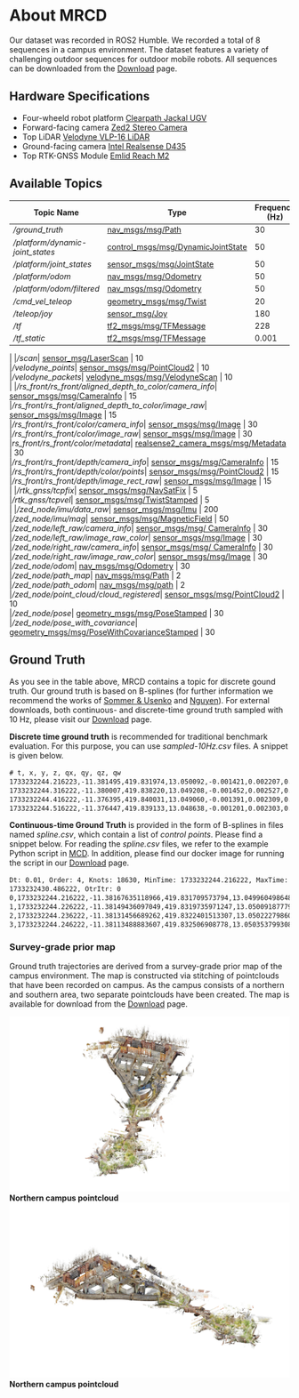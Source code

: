 # About MRCD
Our dataset was recorded in ROS2 Humble. We recorded a total of 8 sequences in a campus environment. The dataset features a variety of challenging outdoor sequences for outdoor mobile robots. All sequences can be downloaded from the [Download](https://sm20598.github.io/downloads) page.

## Hardware Specifications
- Four-wheeld robot platform [Clearpath Jackal UGV](https://clearpathrobotics.com/jackal-small-unmanned-ground-vehicle/)
- Forward-facing camera [Zed2 Stereo Camera](https://www.stereolabs.com/en-de/products/zed-2)
- Top LiDAR [Velodyne VLP-16 LiDAR](https://ouster.com/products/hardware/vlp-16)
- Ground-facing camera [Intel Realsense D435](https://www.intelrealsense.com/depth-camera-d435/)
- Top RTK-GNSS Module [Emlid Reach M2](https://emlid.com/de/reach/)


## Available Topics
| Topic Name | Type | Frequency (Hz) |
|------------|------|----------------|
|*/ground\_truth*| [nav\_msgs/msg/Path](https://docs.ros.org/en/noetic/api/nav_msgs/html/msg/Path.html) | 30
|*/platform/dynamic\-joint\_states*| [control\_msgs/msg/DynamicJointState](https://docs.ros.org/en/ros2_packages/rolling/api/control_msgs/msg/DynamicJointState.html) | 50  
|*/platform/joint\_states*| [sensor\_msgs/msg/JointState](https://docs.ros.org/en/noetic/api/sensor_msgs/html/msg/JointState.html) | 50  
|*/platform/odom*| [nav\_msgs/msg/Odometry](https://docs.ros.org/en/noetic/api/nav_msgs/html/msg/Odometry.html) | 50  
|*/platform/odom/filtered*| [nav\_msgs/msg/Odometry](https://docs.ros.org/en/noetic/api/nav_msgs/html/msg/Odometry.html) | 50  
|*/cmd\_vel\_teleop*| [geometry\_msgs/msg/Twist](https://docs.ros.org/en/noetic/api/geometry_msgs/html/msg/Twist.html) | 20  
|*/teleop/joy*| [sensor\_msg/Joy](https://docs.ros.org/en/noetic/api/sensor_msgs/html/msg/Joy.html) | 180  
|*/tf*| [tf2\_msgs/msg/TFMessage](https://docs.ros.org/en/noetic/api/tf2_msgs/html/msg/TFMessage.html) | 228  
|*/tf\_static*| [tf2\_msgs/msg/TFMessage](https://docs.ros.org/en/noetic/api/tf2_msgs/html/msg/TFMessage.html) | 0.001
|
|*/scan*| [sensor\_msg/LaserScan](https://docs.ros.org/en/noetic/api/sensor_msgs/html/msg/LaserScan.html) | 10  
|*/velodyne\_points*| [sensor\_msgs/msg/PointCloud2](https://docs.ros.org/en/noetic/api/sensor_msgs/html/msg/PointCloud2.html) | 10  
|*/velodyne\_packets*| [velodyne\_msgs/msg/VelodyneScan](https://docs.ros.org/en/noetic/api/velodyne_msgs/html/msg/VelodyneScan.html) | 10  
|
|*/rs\_front/rs\_front/aligned\_depth\_to\_color/camera\_info*| [sensor\_msgs/msg/CameraInfo](https://docs.ros.org/en/noetic/api/sensor_msgs/html/msg/CameraInfo.html) | 15  
|*/rs\_front/rs\_front/aligned\_depth\_to\_color/image\_raw*| [sensor\_msgs/msg/Image](https://docs.ros.org/en/noetic/api/sensor_msgs/html/msg/Image.html) | 15  
|*/rs\_front/rs\_front/color/camera\_info*| [sensor\_msgs/msg/Image](https://docs.ros.org/en/noetic/api/sensor_msgs/html/msg/Image.html) | 30  
|*/rs\_front/rs\_front/color/image\_raw*| [sensor\_msgs/msg/Image](https://docs.ros.org/en/noetic/api/sensor_msgs/html/msg/Image.html) | 30  
|*rs\_front/rs\_front/color/metadata*| [realsense2\_camera\_msgs/msg/Metadata](https://docs.ros.org/en/noetic/api/realsense2_camera/html/msg/Metadata.html) | 30  
|*/rs\_front/rs\_front/depth/camera\_info*| [sensor\_msgs/msg/CameraInfo](https://docs.ros.org/en/noetic/api/sensor_msgs/html/msg/CameraInfo.html) | 15  
|*/rs\_front/rs\_front/depth/color/points*| [sensor\_msgs/msg/PointCloud2](https://docs.ros.org/en/noetic/api/sensor_msgs/html/msg/PointCloud2.html) | 15  
|*/rs\_front/rs\_front/depth/image\_rect\_raw*| [sensor\_msgs/msg/Image](https://docs.ros.org/en/noetic/api/sensor_msgs/html/msg/Image.html) | 15  
|
|*/rtk\_gnss/tcpfix*| [sensor\_msgs/msg/NavSatFix](https://docs.ros.org/en/noetic/api/sensor_msgs/html/msg/NavSatFix.html) | 5  
|*/rtk\_gnss/tcpvel*| [sensor\_msgs/msg/TwistStamped](https://docs.ros.org/en/noetic/api/geometry_msgs/html/msg/TwistStamped.html) | 5  
|
|*/zed\_node/imu/data\_raw*| [sensor\_msgs/msg/Imu](https://docs.ros.org/en/noetic/api/sensor_msgs/html/msg/Imu.html) | 200  
|*/zed\_node/imu/mag*| [sensor\_msgs/msg/MagneticField](https://docs.ros.org/en/noetic/api/sensor_msgs/html/msg/MagneticField.html) | 50  
|*/zed\_node/left\_raw/camera\_info*| [sensor\_msgs/msg/ CameraInfo](https://docs.ros.org/en/noetic/api/sensor_msgs/html/msg/CameraInfo.html) | 30  
|*/zed\_node/left\_raw/image\_raw\_color*| [sensor\_msgs/msg/Image](https://docs.ros.org/en/noetic/api/sensor_msgs/html/msg/Image.html) | 30  
|*/zed\_node/right\_raw/camera\_info*| [sensor\_msgs/msg/ CameraInfo](https://docs.ros.org/en/noetic/api/sensor_msgs/html/msg/CameraInfo.html) | 30  
|*/zed\_node/right\_raw/image\_raw\_color*| [sensor\_msgs/msg/Image](https://docs.ros.org/en/noetic/api/sensor_msgs/html/msg/Image.html) | 30  
|*/zed\_node/odom*| [nav\_msgs/msg/Odometry](https://docs.ros.org/en/noetic/api/nav_msgs/html/msg/Odometry.html) | 30  
|*/zed\_node/path\_map*| [nav\_msgs/msg/Path](https://docs.ros.org/en/noetic/api/nav_msgs/html/msg/Path.html) | 2  
|*/zed\_node/path\_odom*| [nav\_msgs/msg/path](https://docs.ros.org/en/noetic/api/nav_msgs/html/msg/Path.html) | 2  
|*/zed\_node/point\_cloud/cloud\_registered*| [sensor\_msgs/msg/PointCloud2](https://docs.ros.org/en/noetic/api/sensor_msgs/html/msg/PointCloud2.html) | 10  
|*/zed\_node/pose*| [geometry\_msgs/msg/PoseStamped](https://docs.ros.org/en/noetic/api/geometry_msgs/html/msg/PoseStamped.html) | 30  
|*/zed\_node/pose\_with\_covariance*| [geometry\_msgs/msg/PoseWithCovarianceStamped](https://docs.ros.org/en/noetic/api/geometry_msgs/html/msg/PoseWithCovarianceStamped.html) | 30  

## Ground Truth
As you see in the table above, MRCD contains a topic for discrete gound truth. Our ground truth is based on B-splines (for further information we recommend the works of [Sommer & Usenko](https://openaccess.thecvf.com/content_CVPR_2020/papers/Sommer_Efficient_Derivative_Computation_for_Cumulative_B-Splines_on_Lie_Groups_CVPR_2020_paper.pdf) and [Nguyen](https://mcdviral.github.io/images/bspline_technical_note.pdf)). For external downloads, both continuous- and discrete-time ground truth sampled with 10 Hz, please visit our [Download](https://sm20598.github.io/downloads) page.

**Discrete time ground truth** is recommended for traditional benchmark evaluation. For this purpose, you can use *sampled-10Hz.csv* files. A snippet is given below.

```
# t, x, y, z, qx, qy, qz, qw
1733232244.216223,-11.381495,419.831974,13.050092,-0.001421,0.002207,0.986825,0.161768
1733232244.316222,-11.380007,419.838220,13.049208,-0.001452,0.002527,0.986845,0.161641
1733232244.416222,-11.376395,419.840031,13.049060,-0.001391,0.002309,0.986843,0.161660
1733232244.516222,-11.376447,419.839133,13.048638,-0.001201,0.002303,0.986867,0.161513
```

**Continuous-time Ground Truth** is provided in the form of B-splines in files named *spline.csv*, which contain a list of *control points*. Please find a snippet below. For reading the *spline.csv* files, we refer to the example Python script in [MCD](https://mcdviral.github.io/Groundtruth.html). In addition, please find our docker image for running the script in our [Download](https://sm20598.github.io/downloads) page.

```
Dt: 0.01, Order: 4, Knots: 18630, MinTime: 1733232244.216222, MaxTime: 1733232430.486222, OtrItr: 0
0,1733232244.216222,-11.38167635118966,419.831709573794,13.04996049864827,-0.001487913908807536,0.002282587900610606,0.9867893981649208,0.1619853683947698
1,1733232244.226222,-11.38149436097049,419.8319735971247,13.05009187779725,-0.00142456389288367,0.002201660148280774,0.9868312052885267,0.1617321723687045
2,1733232244.236222,-11.38131456689262,419.8322401513307,13.0502227986052,-0.001339607412260437,0.002152985618908402,0.9868380617679345,0.1616917126850109
3,1733232244.246222,-11.38113488883607,419.832506908778,13.05035379930804,-0.001305077430043593,0.002090431447356799,0.9868645309147559,0.1615311873653645
```

### Survey-grade prior map
Ground truth trajectories are derived from a survey-grade prior map of the campus environment. The map is constructed via stitching of pointclouds that have been recorded on campus. As the campus consists of a northern and southern area, two separate pointclouds have been created. The map is available for download from the [Download](https://sm20598.github.io/downloads) page.

![](graphics/Pointcloud_TUHH_01.jpg)<br>
**Northern campus pointcloud**
![](graphics/Pointcloud_TUHH_02.jpg)<br>
**Northern campus pointcloud**
